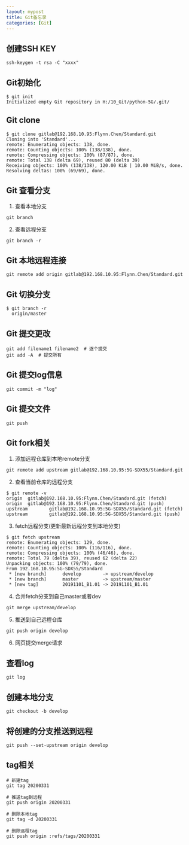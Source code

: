 ```yaml
---
layout: mypost
title: Git备忘录
categories: [Git]
---
```


## 创建SSH KEY
```
ssh-keygen -t rsa -C "xxxx"
```

## Git初始化
```
$ git init
Initialized empty Git repository in H:/10_Git/python-5G/.git/
```

## Git clone
```
$ git clone gitlab@192.168.10.95:Flynn.Chen/Standard.git
Cloning into 'Standard'...
remote: Enumerating objects: 138, done.
remote: Counting objects: 100% (138/138), done.
remote: Compressing objects: 100% (87/87), done.
remote: Total 138 (delta 69), reused 80 (delta 39)
Receiving objects: 100% (138/138), 120.00 KiB | 10.00 MiB/s, done.
Resolving deltas: 100% (69/69), done.
```

## Git 查看分支
1.  查看本地分支
```
git branch
```
2.  查看远程分支
```
git branch -r
```

## Git 本地远程连接
```
git remote add origin gitlab@192.168.10.95:Flynn.Chen/Standard.git
```

## Git 切换分支
```
$ git branch -r
  origin/master
```

## Git 提交更改
```
git add filename1 filename2  # 逐个提交
git add -A  # 提交所有
```

## Git 提交log信息
```
git commit -m "log"
```

## Git 提交文件
```
git push
```

## Git fork相关
1.  添加远程仓库到本地remote分支
```
git remote add upstream gitlab@192.168.10.95:5G-SDX55/Standard.git
```
2. 查看当前仓库的远程分支
```
$ git remote -v
origin  gitlab@192.168.10.95:Flynn.Chen/Standard.git (fetch)
origin  gitlab@192.168.10.95:Flynn.Chen/Standard.git (push)
upstream        gitlab@192.168.10.95:5G-SDX55/Standard.git (fetch)
upstream        gitlab@192.168.10.95:5G-SDX55/Standard.git (push)
```
3. fetch远程分支(更新最新远程分支到本地分支)
```
$ git fetch upstream
remote: Enumerating objects: 129, done.
remote: Counting objects: 100% (116/116), done.
remote: Compressing objects: 100% (46/46), done.
remote: Total 79 (delta 39), reused 62 (delta 22)
Unpacking objects: 100% (79/79), done.
From 192.168.10.95:5G-SDX55/Standard
 * [new branch]      develop        -> upstream/develop
 * [new branch]      master         -> upstream/master
 * [new tag]         20191101_B1.01 -> 20191101_B1.01
```
4. 合并fetch分支到自己master或者dev
```
git merge upstream/develop
```
5. 推送到自己远程仓库
```
git push origin develop
```

6. 网页提交merge请求


## 查看log
```
git log
```

## 创建本地分支
```
git checkout -b develop
```

## 将创建的分支推送到远程
```
git push --set-upstream origin develop
```

## tag相关
```
# 新建tag
git tag 20200331

# 推送tag到远程
git push origin 20200331

# 删除本地tag
git tag -d 20200331

# 删除远程tag
git push origin :refs/tags/20200331
```